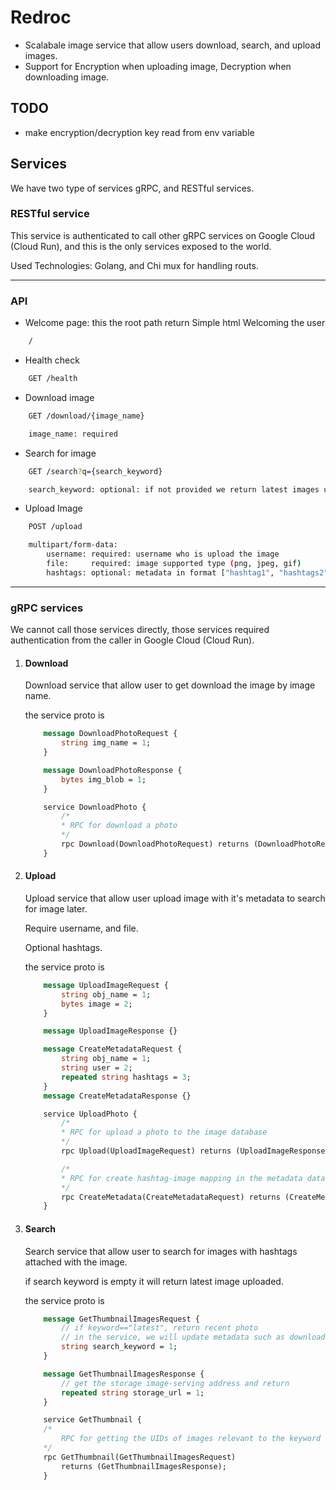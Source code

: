 # Redroc

- Scalabale image service that allow users download, search, and upload images.
- Support for Encryption when uploading image, Decryption when downloading image.

## TODO

- make encryption/decryption key read from env variable

## Services

We have two type of services gRPC, and RESTful services.

### RESTful service

This service is authenticated to call other gRPC services on Google Cloud (Cloud Run), and this is the only services exposed to the world.

Used Technologies: Golang, and Chi mux for handling routs.

---

### API

- Welcome page: this the root path return Simple html Welcoming the user

```bash
    /
```

- Health check

```bash
    GET /health
```

- Download image

```bash
    GET /download/{image_name}

    image_name: required
```

- Search for image

```bash
    GET /search?q={search_keyword}

    search_keyword: optional: if not provided we return latest images uploaded
```

- Upload Image

```bash
    POST /upload

    multipart/form-data:
        username: required: username who is upload the image
        file:     required: image supported type (png, jpeg, gif)
        hashtags: optional: metadata in format ["hashtag1", "hashtags2", ...]
```

---

### gRPC services

We cannot call those services directly, those services required authentication from the caller in Google Cloud (Cloud Run).

1. #### Download

    Download service that allow user to get download the image by image name.

    the service proto is

    ```proto
        message DownloadPhotoRequest {
            string img_name = 1;
        }

        message DownloadPhotoResponse {
            bytes img_blob = 1;
        }

        service DownloadPhoto {
            /*
            * RPC for download a photo
            */
            rpc Download(DownloadPhotoRequest) returns (DownloadPhotoResponse);
        }
    ```

2. #### Upload

    Upload service that allow user upload image with it's metadata to search for image later.

    Require username, and file.

    Optional hashtags.

    the service proto is

    ```proto
        message UploadImageRequest {
            string obj_name = 1;
            bytes image = 2;
        }

        message UploadImageResponse {}

        message CreateMetadataRequest {
            string obj_name = 1;
            string user = 2;
            repeated string hashtags = 3;
        }
        message CreateMetadataResponse {}

        service UploadPhoto {
            /*
            * RPC for upload a photo to the image database
            */
            rpc Upload(UploadImageRequest) returns (UploadImageResponse);

            /*
            * RPC for create hashtag-image mapping in the metadata database
            */
            rpc CreateMetadata(CreateMetadataRequest) returns (CreateMetadataResponse);
        }

    ```

3. #### Search

    Search service that allow user to search for images with hashtags attached with the image.

    if search keyword is empty it will return latest image uploaded.

    the service proto is

    ```proto
        message GetThumbnailImagesRequest {
            // if keyword=="latest", return recent photo
            // in the service, we will update metadata such as download_times accordingly
            string search_keyword = 1;
        }

        message GetThumbnailImagesResponse {
            // get the storage image-serving address and return
            repeated string storage_url = 1;
        }

        service GetThumbnail {
        /*
            RPC for getting the UIDs of images relevant to the keyword
        */
        rpc GetThumbnail(GetThumbnailImagesRequest)
            returns (GetThumbnailImagesResponse);
        }
    ```
